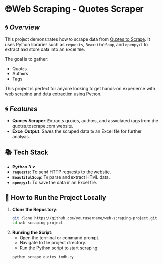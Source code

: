 # 🌐Web Scraping - Quotes Scraper

## 🌀 ***Overview*** 
This project demonstrates how to scrape data from [Quotes to Scrape](http://quotes.toscrape.com). It uses Python libraries such as `requests`, `BeautifulSoup`, and `openpyxl` to extract and store data into an Excel file.

The goal is to gather:
- Quotes
- Authors
- Tags

This project is perfect for anyone looking to get hands-on experience with web scraping and data extraction using Python.

## 🌀 ***Features***
- **Quotes Scraper**: Extracts quotes, authors, and associated tags from the quotes.toscrape.com website.
- **Excel Output**: Saves the scraped data to an Excel file for further analysis.

## 📚 Tech Stack
- **Python 3.x**
- **`requests`**: To send HTTP requests to the website.
- **`BeautifulSoup`**: To parse and extract HTML data.
- **`openpyxl`**: To save the data in an Excel file.

## 🚀 How to Run the Project Locally

1. **Clone the Repository**:
   ```bash
   git clone https://github.com/yourusername/web-scraping-project.git
   cd web-scraping-project
   ```
2. **Running the Script**:
   - Open the terminal or command prompt.
   - Navigate to the project directory.
   - Run the Python script to start scraping:
   ```bash
   python scrape_quotes_imdb.py
   ```
